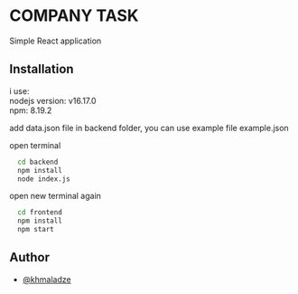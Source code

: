 # COMPANY TASK

Simple React application

## Installation

i use:  
nodejs version: v16.17.0  
npm: 8.19.2

add data.json file in backend folder, you can use example file example.json

open terminal

```bash
  cd backend
  npm install
  node index.js
```

open new terminal again

```bash
  cd frontend
  npm install
  npm start

```

## Author

- [@khmaladze](https://www.github.com/khmaladze)
